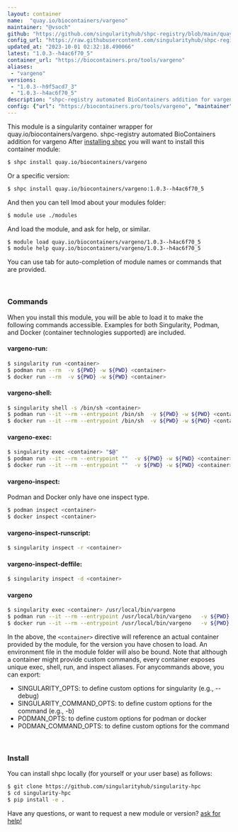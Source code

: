 ```yaml
---
layout: container
name:  "quay.io/biocontainers/vargeno"
maintainer: "@vsoch"
github: "https://github.com/singularityhub/shpc-registry/blob/main/quay.io/biocontainers/vargeno/container.yaml"
config_url: "https://raw.githubusercontent.com/singularityhub/shpc-registry/main/quay.io/biocontainers/vargeno/container.yaml"
updated_at: "2023-10-01 02:32:18.490066"
latest: "1.0.3--h4ac6f70_5"
container_url: "https://biocontainers.pro/tools/vargeno"
aliases:
 - "vargeno"
versions:
 - "1.0.3--h9f5acd7_3"
 - "1.0.3--h4ac6f70_5"
description: "shpc-registry automated BioContainers addition for vargeno"
config: {"url": "https://biocontainers.pro/tools/vargeno", "maintainer": "@vsoch", "description": "shpc-registry automated BioContainers addition for vargeno", "latest": {"1.0.3--h4ac6f70_5": "sha256:56a970ce73ddae4da260b0fda764a0e6b0816e4eb4990c95af3632504c6c7a4d"}, "tags": {"1.0.3--h9f5acd7_3": "sha256:4da3bde328e0c75ffe430ad7a8f90fcd15a0914b9a06f9649a5a99e25d07e9fc", "1.0.3--h4ac6f70_5": "sha256:56a970ce73ddae4da260b0fda764a0e6b0816e4eb4990c95af3632504c6c7a4d"}, "docker": "quay.io/biocontainers/vargeno", "aliases": {"vargeno": "/usr/local/bin/vargeno"}}
---
```


This module is a singularity container wrapper for quay.io/biocontainers/vargeno.
shpc-registry automated BioContainers addition for vargeno
After [installing shpc](#install) you will want to install this container module:


```bash
$ shpc install quay.io/biocontainers/vargeno
```

Or a specific version:

```bash
$ shpc install quay.io/biocontainers/vargeno:1.0.3--h4ac6f70_5
```

And then you can tell lmod about your modules folder:

```bash
$ module use ./modules
```

And load the module, and ask for help, or similar.

```bash
$ module load quay.io/biocontainers/vargeno/1.0.3--h4ac6f70_5
$ module help quay.io/biocontainers/vargeno/1.0.3--h4ac6f70_5
```

You can use tab for auto-completion of module names or commands that are provided.

<br>

### Commands

When you install this module, you will be able to load it to make the following commands accessible.
Examples for both Singularity, Podman, and Docker (container technologies supported) are included.

#### vargeno-run:

```bash
$ singularity run <container>
$ podman run --rm  -v ${PWD} -w ${PWD} <container>
$ docker run --rm  -v ${PWD} -w ${PWD} <container>
```

#### vargeno-shell:

```bash
$ singularity shell -s /bin/sh <container>
$ podman run --it --rm --entrypoint /bin/sh  -v ${PWD} -w ${PWD} <container>
$ docker run --it --rm --entrypoint /bin/sh  -v ${PWD} -w ${PWD} <container>
```

#### vargeno-exec:

```bash
$ singularity exec <container> "$@"
$ podman run --it --rm --entrypoint ""  -v ${PWD} -w ${PWD} <container> "$@"
$ docker run --it --rm --entrypoint ""  -v ${PWD} -w ${PWD} <container> "$@"
```

#### vargeno-inspect:

Podman and Docker only have one inspect type.

```bash
$ podman inspect <container>
$ docker inspect <container>
```

#### vargeno-inspect-runscript:

```bash
$ singularity inspect -r <container>
```

#### vargeno-inspect-deffile:

```bash
$ singularity inspect -d <container>
```


#### vargeno

```bash
$ singularity exec <container> /usr/local/bin/vargeno
$ podman run --it --rm --entrypoint /usr/local/bin/vargeno   -v ${PWD} -w ${PWD} <container> -c " $@"
$ docker run --it --rm --entrypoint /usr/local/bin/vargeno   -v ${PWD} -w ${PWD} <container> -c " $@"
```



In the above, the `<container>` directive will reference an actual container provided
by the module, for the version you have chosen to load. An environment file in the
module folder will also be bound. Note that although a container
might provide custom commands, every container exposes unique exec, shell, run, and
inspect aliases. For anycommands above, you can export:

 - SINGULARITY_OPTS: to define custom options for singularity (e.g., --debug)
 - SINGULARITY_COMMAND_OPTS: to define custom options for the command (e.g., -b)
 - PODMAN_OPTS: to define custom options for podman or docker
 - PODMAN_COMMAND_OPTS: to define custom options for the command

<br>

### Install

You can install shpc locally (for yourself or your user base) as follows:

```bash
$ git clone https://github.com/singularityhub/singularity-hpc
$ cd singularity-hpc
$ pip install -e .
```

Have any questions, or want to request a new module or version? [ask for help!](https://github.com/singularityhub/singularity-hpc/issues)